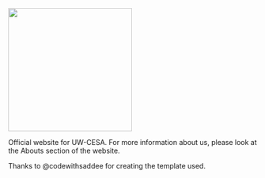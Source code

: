 <img style="width:auto; height:250px" src = "https://github.com/uwcesa/uwcesa.github.io/assets/174089617/88a7ab56-0ccc-4493-bbf7-166a898d2521"/>



Official website for UW-CESA. For more information about us, please look at the Abouts section of the website.

Thanks to @codewithsaddee for creating the template used.
